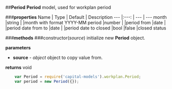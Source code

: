 ##**Period**
**Period** model, used for workplan period

###**properties**
Name 						| Type 			| Default 	    | Description
--- 						|:---:			| --- 			| ---
month						|string			|				|month with format YYYY-MM
period						|number			|				|period
from	 					|date			|				|period date from
to	 						|date			|				|period date to 
closed	 					|bool			|false			|closed status

###**methods**
###constructor(*source*)
initialize new **Period** object.

**parameters**
 
 - **source** - *object*
	object to copy value from.

		
**returns**
void
	
```javascript
	var Period = require('capital-models').workplan.Period;
	var period = new Period({}); 
```	

